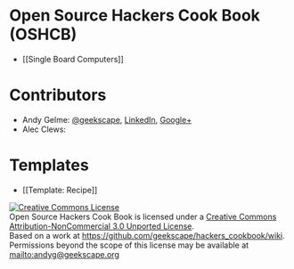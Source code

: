 # Open Source Hackers Cook Book (OSHCB)
* [[Single Board Computers]]

# Contributors
* Andy Gelme: [@geekscape](http://twitter.com/geekscape), [LinkedIn](http://www.linkedin.com/in/geekscape), [Google+](http://tinyurl.com/geekscape-plus)
* Alec Clews:

# Templates
* [[Template: Recipe]]

<a rel="license" href="http://creativecommons.org/licenses/by-nc/3.0/deed.en_US"><img alt="Creative Commons License" style="border-width:0" src="http://i.creativecommons.org/l/by-nc/3.0/88x31.png" /></a><br /><span xmlns:dct="http://purl.org/dc/terms/" href="http://purl.org/dc/dcmitype/Text" property="dct:title" rel="dct:type">Open Source Hackers Cook Book</span> is licensed under a <a rel="license" href="http://creativecommons.org/licenses/by-nc/3.0/deed.en_US">Creative Commons Attribution-NonCommercial 3.0 Unported License</a>.<br />Based on a work at <a xmlns:dct="http://purl.org/dc/terms/" href="https://github.com/geekscape/hackers_cookbook/wiki" rel="dct:source">https://github.com/geekscape/hackers_cookbook/wiki</a>.<br />Permissions beyond the scope of this license may be available at <a xmlns:cc="http://creativecommons.org/ns#" href="mailto:andyg@geekscape.org?subject=OSHCB%20License" rel="cc:morePermissions">mailto:andyg@geekscape.org</a>